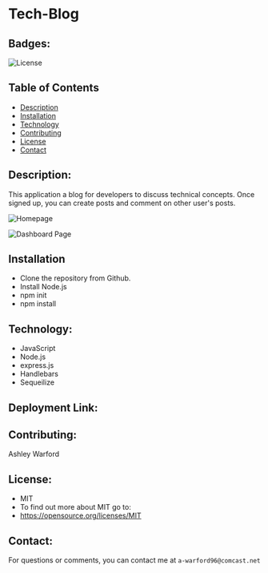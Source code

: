 # Tech-Blog

## Badges: 
![License](https://img.shields.io/badge/License-MIT-blue.svg)
    
## Table of Contents
* [Description](#description)
* [Installation](#installation)
* [Technology](#technoloy)
* [Contributing](#contributing)
* [License](#license)
* [Contact](#contact)

## Description:
This application a blog for developers to discuss technical concepts.
Once signed up, you can create posts and comment on other user's posts.


![Homepage](./public/images/homepage.jpg)

![Dashboard Page](./public/images/dashboard.jpg)


## Installation
- Clone the repository from Github.
- Install Node.js
- npm init 
- npm install

## Technology:
* JavaScript
* Node.js
* express.js
* Handlebars
* Sequeilize

## Deployment Link:

## Contributing:
Ashley Warford

## License:
* MIT
* To find out more about MIT go to:
* https://opensource.org/licenses/MIT
    
## Contact:
For questions or comments, you can contact me at `a-warford96@comcast.net`